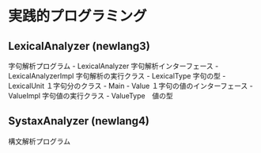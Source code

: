 # 実践的プログラミング　

## LexicalAnalyzer (newlang3)
字句解析プログラム
    - LexicalAnalyzer   字句解析インターフェース
    - LexicalAnalyzerImpl   字句解析の実行クラス
    - LexicalType   字句の型
    - LexicalUnit   １字句分のクラス
    - Main
    - Value    １字句の値のインターフェース
    - ValueImpl  字句値の実行クラス
    - ValueType　値の型

## SystaxAnalyzer (newlang4)
構文解析プログラム